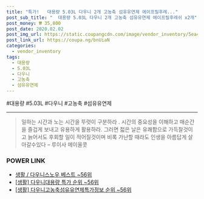 ```yaml
--- 
title: "특가!   대용량 5.03L 다우니 2개 고농축 섬유유연제 에이프릴후레..." 
post_sub_title: "  대용량 5.03L 다우니 2개 고농축 섬유유연제 에이프릴후레쉬 x2개" 
post_money: ₩ 35,800 
post_date: 2020.02.02 
post_img_url: https://static.coupangcdn.com/image/vendor_inventory/5ea4/9a77ae5b9bd2b02a345476574b850256cc49138f78778826cb270a0ca87c.jpg 
post_link_url: https://coupa.ng/bnUiaN 
categories: 
  - vendor_inventory 
tags: 
  - 대용량 
  - 5.03L 
  - 다우니 
  - 고농축 
  - 섬유유연제 
--- 
```

  #대용량 #5.03L #다우니 #고농축 #섬유유연제 
<hr> 

> 일하는 시간과 노는 시간을 뚜렷이 구분하라 . 시간의 중요성을 이해하고 매순간을 즐겁게 보내고 유용하게 활용하라. 그러면 젋은 날은 유쾌함으로 가득찰것이고 늙어서도 후회할 일이 적어질것이며 비록 가난할 때라도 인생을 아름답게 살아갈수있다  – 루이사 메이올콧 


### POWER LINK

* <a href="https://blog.naver.com/santokki14/221779237337" target="_blank">생활 / 다우니스노우 베스트 ~56위</a>
* <a href="https://blog.naver.com/sakai111/221793267847" target="_blank"> [생활] 다우니대용량 특가 순위 ~56위</a>
* <a href="https://blog.naver.com/fasyy4321/221772531517" target="_blank"> [생활] 다우니고농축섬유유연제특가정보 순위 ~56위</a>
